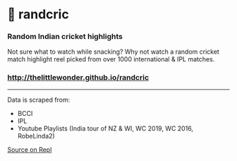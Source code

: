 # 🏏 randcric

### Random Indian cricket highlights
Not sure what to watch while snacking? Why not watch a random cricket match highlight reel picked from over 1000 international & IPL matches.
### http://thelittlewonder.github.io/randcric
---
Data is scraped from:
- BCCI
- IPL
- Youtube Playlists (India tour of NZ & WI, WC 2019, WC 2016, RobeLinda2)

[Source on Repl](https://repl.it/@thelittlewonder/randcric)
